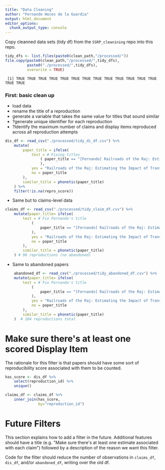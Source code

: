 ```yaml
---
title: "Data Cleaning"
author: "Fernando Hoces de la Guardia"
output: html_document
editor_options: 
  chunk_output_type: console
---
```





Copy cleanned data sets (tidy df) from the `SSRP_cleanining` repo into this repo. 

<div class="knitr-options" data-fig-width="576" data-fig-height="460"></div>


```r
tidy_dfs <- list.files(paste0(clean_path,"/processed/"))
file.copy(paste0(clean_path,"/processed/",tidy_dfs), 
          paste0("./processed/",tidy_dfs),
          overwrite = TRUE)
```



```
 [1] TRUE TRUE TRUE TRUE TRUE TRUE TRUE TRUE TRUE TRUE TRUE TRUE TRUE TRUE TRUE
```



### First: basic clean up  
- load data  
- rename the title of a reproduction  
- generate a variable that takes the same value for titles that sound similar  
- ?generate unique identifier for each reproduction  
- ?Identify the maximum number of claims and display items reproduced across all reproduction attempts

<div class="knitr-options" data-fig-width="576" data-fig-height="460"></div>


```r
dis_df <- read_csv("./processed/tidy_di_df.csv") %>%
    mutate(
        paper_title = ifelse(
            test = # Fixing titles
                ( paper_title == "[Fernando] Railroads of the Raj: Estimating the Impact of Transportation Infrastructure"
                ),
            yes = "Railroads of the Raj: Estimating the Impact of Transportation Infrastructure",
            no = paper_title
        ),
        similar_title = phonetic(paper_title)
    ) %>%
    filter(!is.na(repro_score))
```



- Same but to claims-level data

<div class="knitr-options" data-fig-width="576" data-fig-height="460"></div>


```r
claims_df <- read_csv("./processed/tidy_claim_df.csv") %>%
    mutate(paper_title= ifelse(
        test = # Fix Fernando's title
            (
                paper_title == "[Fernando] Railroads of the Raj: Estimating the Impact of Transportation Infrastructure"
            ),
            yes = "Railroads of the Raj: Estimating the Impact of Transportation Infrastructure",
            no = paper_title
        ),
        similar_title = phonetic(paper_title)
    ) # 98 reproductions (no abandoned)
```



- Same to abandoned papers

<div class="knitr-options" data-fig-width="576" data-fig-height="460"></div>


```r
    abandoned_df <- read_csv("./processed/tidy_abandoned_df.csv") %>%
    mutate(paper_title= ifelse(
        test = # Fix Fernando's title
            (
                paper_title == "[Fernando] Railroads of the Raj: Estimating the Impact of Transportation Infrastructure"
            ),
            yes = "Railroads of the Raj: Estimating the Impact of Transportation Infrastructure",
            no = paper_title
        ),
        similar_title = phonetic(paper_title)
    )  # 104 reproductions total
```



# Make sure there's at least one scored Display Item

The rationale for this filter is that papers should have some sort of reproducibility score associated with them to be counted.

<div class="knitr-options" data-fig-width="576" data-fig-height="460"></div>


```r
has_score <- dis_df %>%
    select(reproduction_id) %>%
    unique()

claims_df <- claims_df %>%
    inner_join(has_score,
               by="reproduction_id")
```




# Future Filters

This section explains how to add a filter in the future. Additional features should have a title (e.g. "Make sure there's at least one estimate associated with each claim") followed by a description of the reason we want this filter.

Code for the filter should reduce the number of observations in `claims_df`, `dis_df`, and/or `abandoned_df`, writing over the old df.


